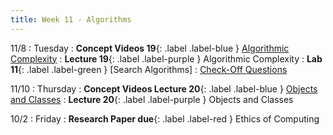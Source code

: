 ```yaml
---
title: Week 11 - Algorithms
---
```


11/8
: Tuesday
: **Concept Videos 19**{: .label .label-blue } [Algorithmic Complexity](#)
: **Lecture 19**{: .label .label-purple } Algorithmic Complexity
: **Lab 11**{: .label .label-green } [Search Algorithms]
  : [Check-Off Questions](https://cs151.org/lab/)

11/10
: Thursday
: **Concept Videos Lecture 20**{: .label .label-blue } [Objects and Classes](#)
: **Lecture 20**{: .label .label-purple } Objects and Classes

10/2
: Friday
: **Research Paper due**{: .label .label-red } Ethics of Computing